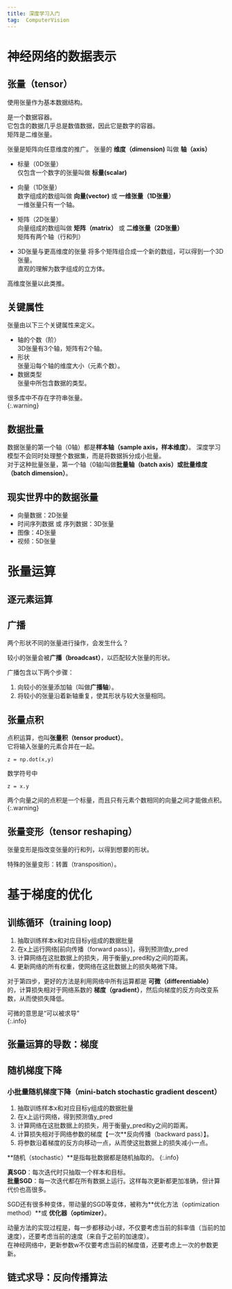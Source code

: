 ```yaml
---
title: 深度学习入门
tag:  ComputerVision
---
```


# 神经网络的数据表示

## 张量（tensor）
使用张量作为基本数据结构。

是一个数据容器。  
它包含的数据几乎总是数值数据，因此它是数字的容器。  
矩阵是二维张量。

张量是矩阵向任意维度的推广。
张量的 **维度（dimension)** 叫做 **轴（axis）**
- 标量（0D张量）  
仅包含一个数字的张量叫做 **标量(scalar)**
- 向量（1D张量）  
数字组成的数组叫做 **向量(vector)** 或 **一维张量（1D张量）**  
一维张量只有一个轴。

- 矩阵（2D张量）  
向量组成的数组叫做 **矩阵（matrix）** 或 **二维张量（2D张量）**  
矩阵有两个轴（行和列）

- 3D张量与更高维度的张量
将多个矩阵组合成一个新的数组，可以得到一个3D张量。  
直观的理解为数字组成的立方体。

高维度张量以此类推。

## 关键属性
张量由以下三个关键属性来定义。
- 轴的个数（阶）  
3D张量有3个轴，矩阵有2个轴。
- 形状  
张量沿每个轴的维度大小（元素个数）。
- 数据类型  
张量中所包含数据的类型。  

很多库中不存在字符串张量。  
{:.warning}

## 数据批量
数据张量的第一个轴（0轴）都是**样本轴（sample axis，样本维度）**。
深度学习模型不会同时处理整个数据集，而是将数据拆分成小批量。  
对于这种批量张量，第一个轴（0轴)叫做**批量轴（batch axis）**或**批量维度（batch dimension）**。

## 现实世界中的数据张量
- 向量数据：2D张量
- 时间序列数据 或 序列数据：3D张量
- 图像：4D张量
- 视频：5D张量

# 张量运算
## 逐元素运算
## 广播
两个形状不同的张量进行操作，会发生什么？

较小的张量会被**广播（broadcast）**，以匹配较大张量的形状。  

广播包含以下两个步骤：

1. 向较小的张量添加轴（叫做**广播轴**）。
2. 将较小的张量沿着新轴重复，使其形状与较大张量相同。

## 张量点积
点积运算，也叫**张量积（tensor product）**。  
它将输入张量的元素合并在一起。
```
z = np.dot(x,y)
```
数学符号中
```
z = x.y
```
两个向量之间的点积是一个标量，而且只有元素个数相同的向量之间才能做点积。
{:.warning}

## 张量变形（tensor reshaping）
张量变形是指改变张量的行和列，以得到想要的形状。

特殊的张量变形：转置（transposition）。

# 基于梯度的优化
## 训练循环（training loop)
1. 抽取训练样本x和对应目标y组成的数据批量
2. 在x上运行网络[前向传播（forward pass）]，得到预测值y_pred
3. 计算网络在这批数据上的损失，用于衡量y_pred和y之间的距离。
4. 更新网络的所有权重，使网络在这批数据上的损失略微下降。

对于第四步，更好的方法是利用网络中所有运算都是 **可微（differentiable）** 的，计算损失相对于网络系数的 **梯度（gradient）**，然后向梯度的反方向改变系数，从而使损失降低。

可微的意思是“可以被求导”  
{:.info}

## 张量运算的导数：梯度
## 随机梯度下降
### 小批量随机梯度下降（mini-batch stochastic gradient descent）
1. 抽取训练样本x和对应目标y组成的数据批量
2. 在x上运行网络，得到预测值y_pred
3. 计算网络在这批数据上的损失，用于衡量y_pred和y之间的距离。
4. 计算损失相对于网络参数的梯度【一次**反向传播（backward pass）】。
5. 将参数沿着梯度的反方向移动一点，从而使这批数据上的损失减小一点。

**随机（stochastic）**是指每批数据都是随机抽取的。
{:.info}

**真SGD**：每次迭代时只抽取一个样本和目标。  
**批量SGD**：每一次迭代都在所有数据上运行。这样每次更新都更加准确，但计算代价也高很多。

SGD还有很多种变体，带动量的SGD等变体，被称为**优化方法（optimization method）**或 **优化器（optimizer）**。

动量方法的实现过程是，每一步都移动小球，不仅要考虑当前的斜率值（当前的加速度），还要考虑当前的速度（来自于之前的加速度）。  
在神经网络中，更新参数w不仅要考虑当前的梯度值，还要考虑上一次的参数更新。

## 链式求导：反向传播算法